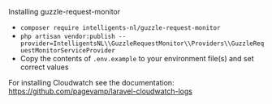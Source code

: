 Installing guzzle-request-monitor

* `composer require intelligents-nl/guzzle-request-monitor`
* `php artisan vendor:publish --provider=IntelligentsNL\\GuzzleRequestMonitor\\Providers\\GuzzleRequestMonitorServiceProvider`
* Copy the contents of `.env.example` to your environment file(s) and set correct values

For installing Cloudwatch see the documentation: https://github.com/pagevamp/laravel-cloudwatch-logs